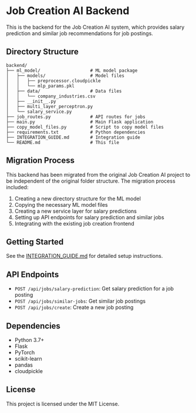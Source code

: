 # Job Creation AI Backend

This is the backend for the Job Creation AI system, which provides salary prediction and similar job recommendations for job postings.

## Directory Structure

```
backend/
├── ml_model/                   # ML model package
│   ├── models/                 # Model files
│   │   ├── preprocessor.cloudpickle
│   │   └── mlp_params.pkl
│   ├── data/                   # Data files
│   │   └── company_industries.csv
│   ├── __init__.py
│   ├── multi_layer_perceptron.py
│   └── salary_service.py
├── job_routes.py               # API routes for jobs
├── main.py                     # Main Flask application
├── copy_model_files.py         # Script to copy model files
├── requirements.txt            # Python dependencies
├── INTEGRATION_GUIDE.md        # Integration guide
└── README.md                   # This file
```

## Migration Process

This backend has been migrated from the original Job Creation AI project to be independent of the original folder structure. The migration process included:

1. Creating a new directory structure for the ML model
2. Copying the necessary ML model files
3. Creating a new service layer for salary predictions
4. Setting up API endpoints for salary prediction and similar jobs
5. Integrating with the existing job creation frontend

## Getting Started

See the [INTEGRATION_GUIDE.md](INTEGRATION_GUIDE.md) for detailed setup instructions.

## API Endpoints

- `POST /api/jobs/salary-prediction`: Get salary prediction for a job posting
- `POST /api/jobs/similar-jobs`: Get similar job postings
- `POST /api/jobs/create`: Create a new job posting

## Dependencies

- Python 3.7+
- Flask
- PyTorch
- scikit-learn
- pandas
- cloudpickle

## License

This project is licensed under the MIT License. 